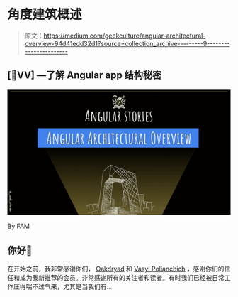 # 角度建筑概述

> 原文：<https://medium.com/geekculture/angular-architectural-overview-94d41edd32d1?source=collection_archive---------9----------------------->

## [👀VV] —了解 Angular app 结构秘密

![](img/65d98657674a7f822a3257af4d419f93.png)

By FAM

## 你好👋

在开始之前，我非常感谢你们， [Oakdryad](https://medium.com/u/abeaae449058?source=post_page-----94d41edd32d1--------------------------------) 和 [Vasyl Polianchich](https://medium.com/u/1a762933ee07?source=post_page-----94d41edd32d1--------------------------------) ，感谢你们的信任和成为我新推荐的会员。非常感谢所有的关注者和读者。有时我们已经被日常工作压得喘不过气来，尤其是当我们有…